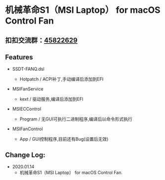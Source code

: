 # 机械革命S1（MSI Laptop） for macOS Control Fan

## 扣扣交流群：[45822629](https://jq.qq.com/?_wv=1027&k=5F5QsbT)

## Features

* SSDT-FANQ.dsl
   * Hotpatch / ACPI补丁,手动编译后添加到EFI

* MSIFanService
   * kext / 驱动服务,编译后添加到EFI

* MSIECControl
   * Program / 无GUI可执行二进制程序,编译后以命令形式执行

* MSIFanControl
   * App / GUI控制程序,目前还有Bug(设置后无效)

## Change Log:

- 2020.01.14
	- 机械革命S1（MSI Laptop） for macOS Control Fan.